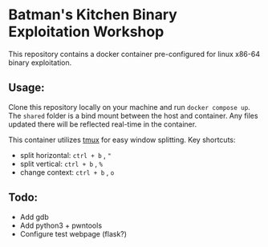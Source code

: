 # Batman's Kitchen Binary Exploitation Workshop

This repository contains a docker container pre-configured for linux x86-64 binary exploitation.

## Usage:
Clone this repository locally on your machine and run `docker compose up`.
The `shared` folder is a bind mount between the host and container. Any files updated there will be reflected real-time in the container.

This container utilizes [tmux](https://github.com/tmux/tmux/wiki) for easy window splitting.
Key shortcuts:
- split horizontal: `ctrl + b` , `"`
- split vertical: `ctrl + b` , `%`
- change context: `ctrl + b` , `o`

## Todo:
- Add gdb
- Add python3 + pwntools
- Configure test webpage (flask?)